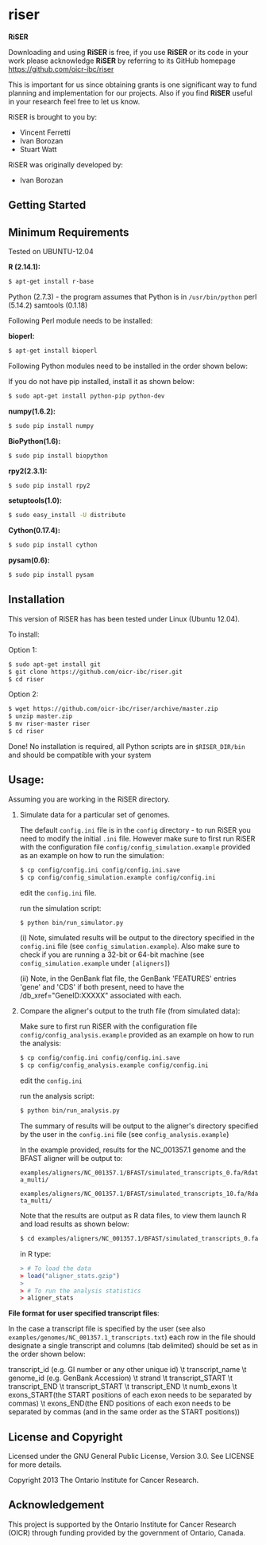 riser
=====
**RiSER** 

Downloading and using **RiSER** is free, if you use **RiSER** or its code in your work please acknowledge **RiSER** by referring to its GitHub homepage https://github.com/oicr-ibc/riser

This is important for us since obtaining grants is one significant way to fund
planning and implementation for our projects. Also if you find **RiSER** useful
in your research feel free to let us know.

RiSER is brought to you by:
 * Vincent Ferretti
 * Ivan Borozan 
 * Stuart Watt


RiSER was originally developed by:
 * Ivan Borozan


Getting Started
---------------

Minimum Requirements
-----------------------
Tested on UBUNTU-12.04

__R (2.14.1):__
```bash
$ apt-get install r-base
```

Python (2.7.3) - the program assumes that Python is in `/usr/bin/python`
perl (5.14.2)
samtools (0.1.18)

Following Perl module needs to be installed:

__bioperl:__
```bash
$ apt-get install bioperl
```

Following Python modules need to be installed in the order shown below:

If you do not have pip installed, install it as shown below:
```bash
$ sudo apt-get install python-pip python-dev  
```

__numpy(1.6.2):__
```bash
$ sudo pip install numpy
```

__BioPython(1.6):__
```bash
$ sudo pip install biopython 
```

__rpy2(2.3.1):__
```bash
$ sudo pip install rpy2
```

__setuptools(1.0):__
```bash
$ sudo easy_install -U distribute
```

__Cython(0.17.4):__
```bash
$ sudo pip install cython
```

__pysam(0.6):__
```bash
$ sudo pip install pysam
```

Installation
------------
This version of RiSER has has been tested under Linux (Ubuntu 12.04).

To install:

Option 1:
    
```bash
$ sudo apt-get install git
$ git clone https://github.com/oicr-ibc/riser.git 
$ cd riser
```

Option 2:

```bash
$ wget https://github.com/oicr-ibc/riser/archive/master.zip
$ unzip master.zip
$ mv riser-master riser
$ cd riser
```


Done! No installation is required, all Python scripts are in `$RISER_DIR/bin` and should be compatible with your system

Usage: 	 
------  

Assuming you are working in the RiSER directory. 	

1. Simulate data for a particular set of genomes. 

    The default `config.ini` file is in the `config` directory - to run RiSER you need to modify the initial `.ini` file. However make sure to first run RiSER with the configuration file `config/config_simulation.example` provided as an example on how to run the simulation:

    ```bash
    $ cp config/config.ini config/config.ini.save
    $ cp config/config_simulation.example config/config.ini
    ```

    edit the `config.ini` file.

    run the simulation script:

    ```bash    
    $ python bin/run_simulator.py
    ```

    (i) Note, simulated results will be output to the directory specified in the `config.ini` file (see `config_simulation.example`). Also make sure to check if you are running a 32-bit or 64-bit machine (see `config_simulation.example` under `[aligners]`)

    (ii) Note, in the GenBank flat file, the GenBank 'FEATURES' entries 'gene' and 'CDS' if both present, need to have the /db_xref="GeneID:XXXXX" associated with each. 


2. Compare the aligner's output to the truth file (from simulated data):

    Make sure to first run RiSER with the configuration file `config/config_analysis.example` provided as an example on how to run the analysis:

    ```bash
    $ cp config/config.ini config/config.ini.save
    $ cp config/config_analysis.example config/config.ini
    ```

    edit the `config.ini`	
	
    run the analysis script:

    ```bash
    $ python bin/run_analysis.py
    ```

    The summary of results will be output to the aligner's directory specified by the user in the `config.ini` file (see `config_analysis.example`)

    In the example provided, results for the NC_001357.1 genome and the BFAST aligner will be output to:

    `examples/aligners/NC_001357.1/BFAST/simulated_transcripts_0.fa/Rdata_multi/`

    `examples/aligners/NC_001357.1/BFAST/simulated_transcripts_10.fa/Rdata_multi/`
   	
    Note that the results are output as R data files, to view them launch R and load results as shown below: 

    ```bash
    $ cd examples/aligners/NC_001357.1/BFAST/simulated_transcripts_0.fa/Rdata_multi/
    ```

    in R type:

    ```r
    > # To load the data
    > load("aligner_stats.gzip")
    > 
    > # To run the analysis statistics
    > aligner_stats
    ```
   
**File format for user specified transcript files**:	 

In the case a transcript file is specified by the user (see also `examples/genomes/NC_001357.1_transcripts.txt`) each row in the file should designate a single transcript and columns (tab delimited) should be set as in the order shown below:

transcript_id (e.g. GI number or any other unique id) \t transcript_name \t genome_id (e.g. GenBank Accession) \t strand \t transcript_START \t transcript_END \t transcript_START \t transcript_END \t numb_exons \t exons_START(the START positions of each exon needs to be separated by commas) \t exons_END(the END positions of each exon needs to be separated by commas (and in the same order as the START positions))   	  	             						       

License and Copyright
---------------------
Licensed under the GNU General Public License, Version 3.0. See LICENSE for more details.

Copyright 2013 The Ontario Institute for Cancer Research.

Acknowledgement
---------------
This project is supported by the Ontario Institute for Cancer Research
(OICR) through funding provided by the government of Ontario, Canada.
